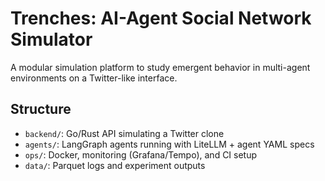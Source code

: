 # Trenches: AI-Agent Social Network Simulator

A modular simulation platform to study emergent behavior in multi-agent environments on a Twitter-like interface.

## Structure
- `backend/`: Go/Rust API simulating a Twitter clone
- `agents/`: LangGraph agents running with LiteLLM + agent YAML specs
- `ops/`: Docker, monitoring (Grafana/Tempo), and CI setup
- `data/`: Parquet logs and experiment outputs
